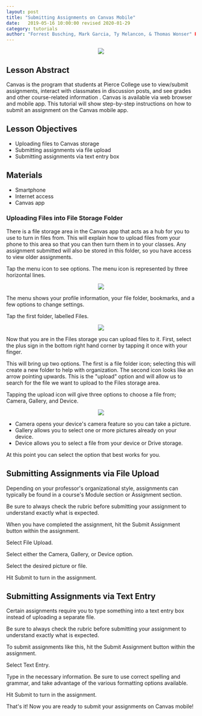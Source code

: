 ```yaml
---
layout: post
title: "Submitting Assignments on Canvas Mobile"
date:   2019-05-16 10:00:00 revised 2020-01-29
category: tutorials
author: "Forrest Busching, Mark Garcia, Ty Melancon, & Thomas Wonser" Revisions made by Ashley Hintz
---
```


<p align="center">
  <img src="https://www.citruscollege.edu/oe/PublishingImages/Canvas.png">
</p>

## Lesson Abstract

Canvas is the program that students at Pierce College use to view/submit assignments, interact with classmates in discussion posts, and  see grades and other course-related information . Canvas is available via web browser and mobile app. This tutorial will show step-by-step instructions on how to submit an assignment on the Canvas mobile app. 



## Lesson Objectives

* Uploading files to Canvas storage
* Submitting assignments via file upload
* Submitting assignments via text entry box



## Materials

- Smartphone
- Internet access
- Canvas app






### Uploading Files into File Storage Folder

There is a file storage area in the Canvas app that acts as a hub for you to use to turn in files from. This will explain how to upload files from your phone to this area so that you can then turn them in to your classes. Any assignment submitted will also be stored in this folder, so you have access to view older assignments.



Tap the menu icon to see options. The menu icon is represented by three horizontal lines.

<p align="center">
  <img src="https://github.com/jloan/pierce-hacker-submissions/blob/master/images/PH_CANVAS_Tutorial/aLbTDjw.jpg?raw=true">
</p>



The menu shows your profile information, your file folder, bookmarks, and a few options to change settings.


Tap the first folder, labelled Files.
<p align="center">
  <img src="https://github.com/jloan/pierce-hacker-submissions/blob/master/images/PH_CANVAS_Tutorial/hgCSzGJ.jpg">
</p>

Now that you are in the Files storage you can upload files to it. First, select the plus sign in the bottom right hand corner by tapping it once with your finger.

This will bring up two options. The first is a file folder icon; selecting this will create a new folder to help with organization. The second icon looks like an arrow pointing upwards. This is the "upload" option and will allow us to search for the file we want to upload to the Files storage area.



Tapping the upload icon will give three options to choose a file from; Camera, Gallery, and Device.

<p align="center">
  <img src="https://github.com/jloan/pierce-hacker-submissions/blob/master/images/PH_CANVAS_Tutorial/fsNMBhA.jpg?raw=true">
</p>

* Camera opens your device's camera feature so you can take a picture.
* Gallery allows you to select one or more pictures already on your device.
* Device allows you to select a file from your device or Drive storage.

At this point you can select the option that best works for you.



## Submitting Assignments via File Upload

Depending on your professor's organizational style, assignments can typically be found in a course's Module section or Assignment section. 

Be sure to always check the rubric before submitting your assignment to understand exactly what is expected.

When you have completed the assignment, hit the Submit Assignment button within the assignment.

Select File Upload.

Select either the Camera, Gallery, or Device option.

Select the desired picture or file.

Hit Submit to turn in the assignment.



## Submitting Assignments via Text Entry

Certain assignments require you to type something into a text entry box instead of uploading a separate file.

Be sure to always check the rubric before submitting your assignment to understand exactly what is expected. 

To submit assignments like this, hit the Submit Assignment button within the assignment.

Select Text Entry.

Type in the necessary information. Be sure to use correct spelling and grammar, and take advantage of the various formatting options available.

Hit Submit to turn in the assignment.



That's it! Now you are ready to submit your assignments on Canvas mobile!

